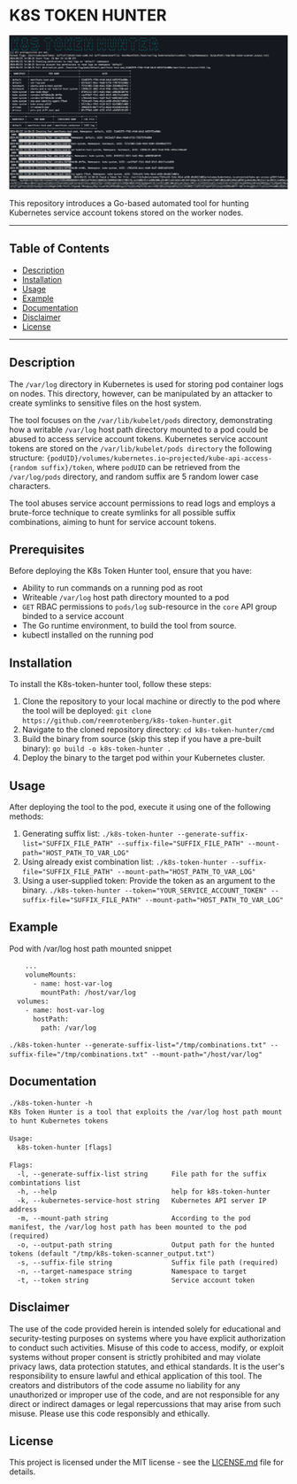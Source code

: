 # K8S TOKEN HUNTER

![Project Logo](example.png)

This repository introduces a Go-based automated tool for hunting Kubernetes service account tokens stored on the worker nodes.

---

## Table of Contents
- [Description](#description)
- [Installation](#installation)
- [Usage](#usage)
- [Example](#example)
- [Documentation](#documentation)
- [Disclaimer](#disclaimer)
- [License](#license)

---
## Description

The `/var/log` directory in Kubernetes is used for storing pod container logs on nodes. This directory, however, can be manipulated by an attacker to create symlinks to sensitive files on the host system.

The tool focuses on the `/var/lib/kubelet/pods` directory, demonstrating how a writable `/var/log` host path directory mounted to a pod could be abused to access service account tokens. Kubernetes service account tokens are stored on the `/var/lib/kubelet/pods directory` the following structure: `{podUID}/volumes/kubernetes.io~projected/kube-api-access-{random suffix}/token`, where `podUID` can be retrieved from the `/var/log/pods` directory, and random suffix are 5 random lower case characters.

The tool abuses service account permissions to read logs and employs a brute-force technique to create symlinks for all possible suffix combinations, aiming to hunt for service account tokens.


## Prerequisites

Before deploying the K8s Token Hunter tool, ensure that you have:
* Ability to run commands on a running pod as root
* Writeable `/var/log` host path directory mounted to a pod
* `GET` RBAC permissions to `pods/log` sub-resource in the `core` API group binded to a service account
* The Go runtime environment, to build the tool from source.
* kubectl installed on the running pod

## Installation

To install the K8s-token-hunter tool, follow these steps:

1. Clone the repository to your local machine or directly to the pod where the tool will be deployed:
`git clone https://github.com/reemrotenberg/k8s-token-hunter.git`
2. Navigate to the cloned repository directory:
`cd k8s-token-hunter/cmd`
3. Build the binary from source (skip this step if you have a pre-built binary):
`go build -o k8s-token-hunter .`
4. Deploy the binary to the target pod within your Kubernetes cluster.


## Usage

After deploying the tool to the pod, execute it using one of the following methods: 
1. Generating suffix list: 
`./k8s-token-hunter --generate-suffix-list="SUFFIX_FILE_PATH" --suffix-file="SUFFIX_FILE_PATH" --mount-path="HOST_PATH_TO_VAR_LOG"`
2. Using already exist combination list:
`./k8s-token-hunter --suffix-file="SUFFIX_FILE_PATH" --mount-path="HOST_PATH_TO_VAR_LOG"`
3. Using a user-supplied token: Provide the token as an argument to the binary.
`./k8s-token-hunter --token="YOUR_SERVICE_ACCOUNT_TOKEN" --suffix-file="SUFFIX_FILE_PATH" --mount-path="HOST_PATH_TO_VAR_LOG"`

## Example

Pod with /var/log host path mounted snippet
```
    ...
    volumeMounts:
      - name: host-var-log
        mountPath: /host/var/log
  volumes:
    - name: host-var-log
      hostPath:
        path: /var/log
```
`./k8s-token-hunter --generate-suffix-list="/tmp/combinations.txt" --suffix-file="/tmp/combinations.txt" --mount-path="/host/var/log"`

## Documentation

```
./k8s-token-hunter -h
K8s Token Hunter is a tool that exploits the /var/log host path mount to hunt Kubernetes tokens

Usage:
  k8s-token-hunter [flags]

Flags:
  -l, --generate-suffix-list string      File path for the suffix combintations list
  -h, --help                             help for k8s-token-hunter
  -k, --kubernetes-service-host string   Kubernetes API server IP address
  -m, --mount-path string                According to the pod manifest, the /var/log host path has been mounted to the pod (required)
  -o, --output-path string               Output path for the hunted tokens (default "/tmp/k8s-token-scanner_output.txt")
  -s, --suffix-file string               Suffix file path (required)
  -n, --target-namespace string          Namespace to target
  -t, --token string                     Service account token
```

## Disclaimer 
The use of the code provided herein is intended solely for educational and security-testing purposes on systems where you have explicit authorization to conduct such activities. Misuse of this code to access, modify, or exploit systems without proper consent is strictly prohibited and may violate privacy laws, data protection statutes, and ethical standards. It is the user's responsibility to ensure lawful and ethical application of this tool. The creators and distributors of the code assume no liability for any unauthorized or improper use of the code, and are not responsible for any direct or indirect damages or legal repercussions that may arise from such misuse. Please use this code responsibly and ethically.

## License
This project is licensed under the MIT license - see the [LICENSE.md](LICENSE) file for details.